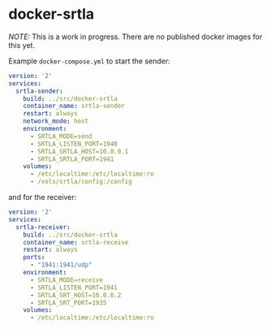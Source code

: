 # docker-srtla

*NOTE:* This is a work in progress. There are no published docker images for this yet.

Example `docker-compose.yml` to start the sender:

``` yaml
version: '2'
services:
  srtla-sender:
    build: ../src/docker-srtla
    container_name: srtla-sender
    restart: always
    network_mode: host
    environment:
      - SRTLA_MODE=send
      - SRTLA_LISTEN_PORT=1940
      - SRTLA_SRTLA_HOST=10.0.0.1
      - SRTLA_SRTLA_PORT=1941
    volumes:
      - /etc/localtime:/etc/localtime:ro
      - /vols/srtla/config:/config
```

and for the receiver:

``` yaml
version: '2'
services:
  srtla-receiver:
    build: ../src/docker-srtla
    container_name: srtla-receive
    restart: always
    ports:
      - "1941:1941/udp"
    environment:
      - SRTLA_MODE=receive
      - SRTLA_LISTEN_PORT=1941
      - SRTLA_SRT_HOST=10.0.0.2
      - SRTLA_SRT_PORT=1935
    volumes:
      - /etc/localtime:/etc/localtime:ro
```
